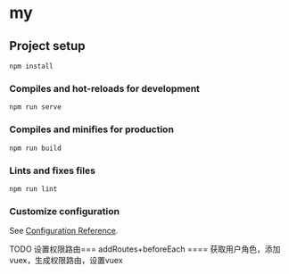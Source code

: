 # my

## Project setup
```
npm install
```

### Compiles and hot-reloads for development
```
npm run serve
```

### Compiles and minifies for production
```
npm run build
```

### Lints and fixes files
```
npm run lint
```

### Customize configuration
See [Configuration Reference](https://cli.vuejs.org/config/).

TODO 设置权限路由=== addRoutes+beforeEach ==== 获取用户角色，添加vuex，生成权限路由，设置vuex